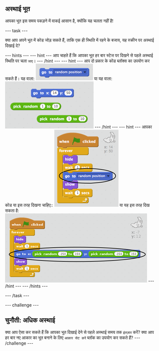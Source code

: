 ## अस्थाई भूत

आपका भूत इस समय पकड़ने में वाकई आसान है, क्योंकि यह चलता नहीं है!

\--- task \---

क्या आप अपने भूत में कोड जोड़ सकते हैं, ताकि एक ही स्थिति में रहने के बजाय, यह स्क्रीन पर अस्थाई दिखाई दे?

\--- hints \--- \--- hint \--- आप चाहते हैं कि आपका भूत हर बार स्टेज पर दिखने से पहले अस्थाई स्थिति पर चला `जाए`। \--- /hint \--- \--- hint \--- आप दो प्रकार के कोड ब्लॉक्स का उपयोग कर सकते हैं। यह वाला: ![screenshot](images/ghost-random-blocks-1.png) या यह वाला: ![screenshot](images/ghost-random-blocks-2.png) \--- /hint \--- \--- hint \--- आपका कोड या इस तरह दिखना चाहिए:: ![screenshot](images/ghost-random-code-1.png) या यह इस तरह दिख सकता है: ![screenshot](images/ghost-random-code-2.png) \--- /hint \--- \--- /hints \---

\--- /task \---

\--- challenge \---

## चुनौती: अधिक अस्थाई

क्या आप ऐसा कर सकते हैं कि आपका भूत दिखाई देने से पहले अस्थाई समय तक `इंतज़ार` करें? क्या आप हर बार नए आकार का भूत बनाने के लिए `आकार सेट करें` ब्लॉक का उपयोग कर सकते हैं? \--- /challenge \---